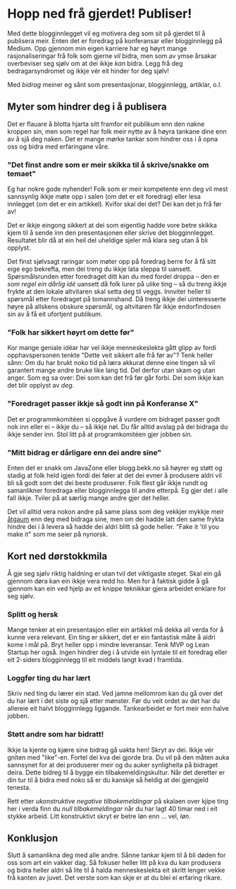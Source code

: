 # Hopp ned frå gjerdet! Publiser!

Med dette blogginnlegget vil eg motivera deg som sit på gjerdet til å publisera meir. Enten det er foredrag på konferansar eller blogginnlegg på Medium. Opp gjennom min eigen karriere har eg høyrt mange rasjonaliseringar frå folk som gjerne _vil_ bidra, men som av ymse årsakar overbeviser seg sjølv om at dei ikkje _kan_ bidra. Legg frå deg bedragarsyndromet og ikkje vér eit hinder for deg sjølv!

Med _bidrag_ meiner eg sånt som presentasjonar, blogginnlegg, artiklar, o.l.


## Myter som hindrer deg i å publisera

Det er flauare å blotta hjarta sitt framfor eit publikum enn den nakne kroppen sin, men som regel har folk meir nytte av å høyra tankane dine enn av å sjå deg naken. Det er mange mørke tankar som hindrer oss i å opna oss og bidra med erfaringane våre.


### "Det finst andre som er meir skikka til å skrive/snakke om temaet"

Eg har nokre gode nyhender! Folk som er meir kompetente enn deg vil mest sannsynlig ikkje møte opp i salen (om det er eit foredrag) eller lesa innlegget (om det er ein artikkel). Kvifor skal dei det? Dei kan det jo frå før av!

Det er ikkje eingong sikkert at dei som eigentlig hadde vore betre skikka kjem til å sende inn den presentasjonen eller skrive det blogginnlegget. Resultatet blir då at ein heil del uheldige sjeler må klara seg utan å bli opplyst.

Det finst sjølvsagt raringar som møter opp på foredrag berre for å få sitt eige ego bekrefta, men dei treng du ikkje lata sleppa til uansett. Spørsmålsrunden etter foredraget ditt kan du med fordel droppa – den er _som regel ein dårlig idé_ uansett då folk lurer på ulike ting – så du treng ikkje frykte at den lokale altvitaren skal setta deg til veggs. Innviter heller til spørsmål etter foredraget på tomannshand. Då treng ikkje dei uinteresserte høyre på allskens obskure spørsmål, og altvitaren får ikkje endorfindosen sin av å få eit ufortjent publikum.


### "Folk har sikkert høyrt om dette før"

Kor mange geniale idéar har vel ikkje menneskeslekta gått glipp av fordi opphavspersonen tenkte "Dette veit sikkert alle frå før av"? Tenk heller sånn: Om du har brukt noko tid på læra akkurat denne eine tingen så vil garantert mange andre bruke like lang tid. Del derfor utan skam og utan anger. Som eg sa over: Dei som kan det frå før går forbi. Dei som ikkje kan det blir opplyst av _deg_.


### "Foredraget passer ikkje så godt inn på Konferanse X"

Det er programmkomitéen si oppgåve å vurdere om bidraget passer godt nok inn eller ei – ikkje du – så ikkje nøl. Du får alltid avslag på dei bidraga du ikkje sender inn. Stol litt på at programkomitéen gjer jobben sin.


### "Mitt bidrag er dårligare enn dei andre sine"

Enten det er snakk om JavaZone eller blogg.bekk.no så høyrer eg støtt og stadig at folk held igjen fordi dei føler at det dei evner å produsere aldri vil bli så godt som det dei beste produserer. Folk flest går ikkje rundt og samanlikner foredraga eller blogginnlegga til andre etterpå. Eg gjer det i alle fall ikkje. Tviler på at særlig mange andre gjer det heller.

Det vil alltid vera nokon andre på same plass som deg vekkjer mykkje meir [åtgaum](https://ordbok.uib.no/perl/ordbok.cgi?OPP=%C3%A5tgaum&nynorsk=+&ordbok=begge) enn deg med bidraga sine, men om dei hadde latt den same frykta hindre dei i å levera så hadde dei aldri blitt så gode heller. "Fake it 'til you make it" som me seier på nynorsk.


## Kort ned dørstokkmila

Å gje seg sjølv riktig haldning er utan tvil det viktigaste steget. Skal ein gå gjennom døra kan ein ikkje vera redd ho. Men for å faktisk gidde å gå gjennom kan ein ved hjelp av eit knippe teknikkar gjera arbeidet enklare for seg sjølv.


### Splitt og hersk

Mange tenker at ein presentasjon eller ein artikkel må dekka all verda for å kunne vera relevant. Ein ting er sikkert, det er ein fantastisk måte å aldri kome i mål på. Bryt heller opp i mindre leveransar. Tenk MVP og Lean Startup her også. Ingen hindrer deg i å utvide ein lyntale til eit foredrag eller eit 2-siders blogginnlegg til eit middels langt kvad i framtida.


### Loggfør ting du har lært

Skriv ned ting du lærer ein stad. Ved jamne mellomrom kan du gå over det du har lært i det siste og sjå etter mønster. Før du veit ordet av det har du allereie eit halvt blogginnlegg liggande. Tankearbeidet er fort meir enn halve jobben.


### Støtt andre som har bidratt!

Ikkje la kjente og kjære sine bidrag gå uakta hen! Skryt av dei. Ikkje vér gniten med "like"-en. Fortel dei kva dei gjorde bra. Du vil på den måten auka sannsynet for at dei produserer meir og du auker synligheita på bidraget deira. Dette bidreg til å bygge ein tilbakemeldingskultur. Når det deretter er din tur til å bidra med noko så er du kanskje så heldig at dei gjengjeld tenesta.

Rett etter _ukonstruktive negative tilbakemeldingar_ på skalaen over kjipe ting her i verda finn du _null tilbakemeldingar_ når du har lagt 40 timar ned i eit stykke arbeid. Litt konstruktivt skryt er betre løn enn ... vel, _løn_.


## Konklusjon

Slutt å samanlikna deg med alle andre. Sånne tankar kjem til å bli døden for oss som art ein vakker dag. Så fokuser heller litt på kva du kan produsera og bidra heller aldri så lite til å halda menneskeslekta eit skritt lenger vekke frå kanten av juvet. Det verste som kan skje er at du blei ei erfaring rikare.

